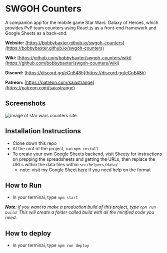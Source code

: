 # SWGOH Counters
A companion app for the mobile game Star Wars: Galaxy of Heroes, which provides PvP team counters using React.js as a front-end framework and Google Sheets as a back-end.

**Website:** [https://bobbybaxter.github.io/swgoh-counters](https://bobbybaxter.github.io/swgoh-counters)

**Wiki:** [https://github.com/bobbybaxter/swgoh-counters/wiki](https://github.com/bobbybaxter/swgoh-counters/wiki)

**Discord:** [https://discord.gg/eCnE48h](https://discord.gg/eCnE48h)

**Patreon:** [https://patreon.com/saiastrange](https://patreon.com/saiastrange)

## Screenshots
![image of star wars counters site](https://raw.githubusercontent.com/bobbybaxter/swgoh-counters/master/src/assets/screenshot.png)

## Installation Instructions
- Clone down this repo
- At the root of the project, run `npm install`
- To create your own Google Sheets backend, visit [Sheety](https://sheety.co/) for instructions on prepping the spreadsheets and getting the URLs, then replace the URLs within the data files within `src/helpers/data/`
  - note: visit my Google Sheet [here](https://docs.google.com/spreadsheets/d/1RVo7ej1PE06FKkwS1q5_slB9YLLQX3EF-dN98MkFmOM/edit#gid=1364839479) if you need help on the format

## How to Run
- In your terminal, type `npm start`

***Note**: if you want to make a production build of this project, type `npm run build`.  This will create a folder called build with all the minified code you need.*

## How to deploy
- In your terminal, type `npm run deploy`
